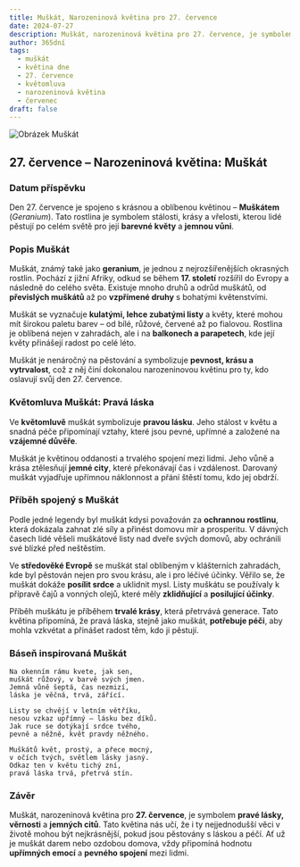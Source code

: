```yaml
---
title: Muškát, Narozeninová květina pro 27. července
date: 2024-07-27
description: Muškát, narozeninová květina pro 27. července, je symbolem Pravá láska. Objevte její jedinečný význam, fascinující příběhy a poezii, která oslavuje její krásu.
author: 365dní
tags:
  - muškát
  - květina dne
  - 27. července
  - květomluva
  - narozeninová květina
  - červenec
draft: false
---
```


![Obrázek Muškát](https://cdn.pixabay.com/photo/2022/06/25/15/54/cranesbill-7283721_640.jpg#center)

## 27. července – Narozeninová květina: Muškát

### Datum příspěvku

Den 27. července je spojeno s krásnou a oblíbenou květinou – **Muškátem** (_Geranium_). Tato rostlina je symbolem stálosti, krásy a vřelosti, kterou lidé pěstují po celém světě pro její **barevné květy** a **jemnou vůni**.

### Popis Muškát

Muškát, známý také jako **geranium**, je jednou z nejrozšířenějších okrasných rostlin. Pochází z jižní Afriky, odkud se během **17. století** rozšířil do Evropy a následně do celého světa. Existuje mnoho druhů a odrůd muškátů, od **převislých muškátů** až po **vzpřímené druhy** s bohatými květenstvími.

Muškát se vyznačuje **kulatými, lehce zubatými listy** a květy, které mohou mít širokou paletu barev – od bílé, růžové, červené až po fialovou. Rostlina je oblíbená nejen v zahradách, ale i na **balkonech a parapetech**, kde její květy přinášejí radost po celé léto.

Muškát je nenáročný na pěstování a symbolizuje **pevnost, krásu a vytrvalost**, což z něj činí dokonalou narozeninovou květinu pro ty, kdo oslavují svůj den 27. července.

### Květomluva Muškát: Pravá láska

Ve **květomluvě** muškát symbolizuje **pravou lásku**. Jeho stálost v květu a snadná péče připomínají vztahy, které jsou pevné, upřímné a založené na **vzájemné důvěře**.

Muškát je květinou oddanosti a trvalého spojení mezi lidmi. Jeho vůně a krása ztělesňují **jemné city**, které překonávají čas i vzdálenost. Darovaný muškát vyjadřuje upřímnou náklonnost a přání štěstí tomu, kdo jej obdrží.

### Příběh spojený s Muškát

Podle jedné legendy byl muškát kdysi považován za **ochrannou rostlinu**, která dokázala zahnat zlé síly a přinést domovu mír a prosperitu. V dávných časech lidé věšeli muškátové listy nad dveře svých domovů, aby ochránili své blízké před neštěstím.

Ve **středověké Evropě** se muškát stal oblíbeným v klášterních zahradách, kde byl pěstován nejen pro svou krásu, ale i pro léčivé účinky. Věřilo se, že muškát dokáže **posílit srdce** a uklidnit mysl. Listy muškátu se používaly k přípravě čajů a vonných olejů, které měly **zklidňující** a **posilující účinky**.

Příběh muškátu je příběhem **trvalé krásy**, která přetrvává generace. Tato květina připomíná, že pravá láska, stejně jako muškát, **potřebuje péči**, aby mohla vzkvétat a přinášet radost těm, kdo ji pěstují.

### Báseň inspirovaná Muškát

```
Na okenním rámu kvete, jak sen,  
muškát růžový, v barvě svých jmen.  
Jemná vůně šeptá, čas nezmizí,  
láska je věčná, trvá, zářící.  

Listy se chvějí v letním větříku,  
nesou vzkaz upřímný – lásku bez díků.  
Jak ruce se dotýkají srdce tvého,  
pevně a něžně, květ pravdy něžného.  

Muškátů květ, prostý, a přece mocný,  
v očích tvých, světlem lásky jasný.  
Odkaz ten v květu tichý zní,  
pravá láska trvá, přetrvá stín.  
```

### Závěr

Muškát, narozeninová květina pro **27. července**, je symbolem **pravé lásky, věrnosti** a **jemných citů**. Tato květina nás učí, že i ty nejjednodušší věci v životě mohou být nejkrásnější, pokud jsou pěstovány s láskou a péčí. Ať už je muškát darem nebo ozdobou domova, vždy připomíná hodnotu **upřímných emocí** a **pevného spojení** mezi lidmi.